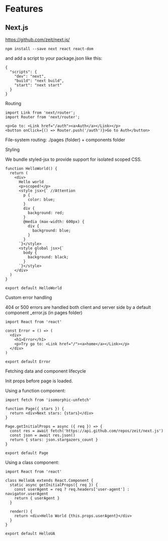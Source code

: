 # Features

## Next.js

https://github.com/zeit/next.js/

```
npm install --save next react react-dom
```

and add a script to your package.json like this:

```
{
  "scripts": {
    "dev": "next",
    "build": "next build",
    "start": "next start"
  }
}
```

Routing

```
import Link from 'next/router';
import Router from 'next/router';

<p>Go to: <Link href="/auth"><a>Auth</a></Link></p>
<button onClick={() => Router.push('/auth')}>Go to Auth</button>
```

File-system routing: ./pages (folder) + components folder

Styling

We bundle styled-jsx to provide support for isolated scoped CSS.

```
function HelloWorld() {
  return (
    <div>
      Hello world
      <p>scoped!</p>
      <style jsx>{` //Attention
        p {
          color: blue;
        }
        div {
          background: red;
        }
        @media (max-width: 600px) {
          div {
            background: blue;
          }
        }
      `}</style>
      <style global jsx>{`
        body {
          background: black;
        }
      `}</style>
    </div>
  )
}

export default HelloWorld
```

Custom error handling

404 or 500 errors are handled both client and server side by a default component \_error.js (in pages folder)

```
import React from 'react'

const Error = () => (
  <div>
    <h1>Error</h1>
    <p>Try go to: <Link href="/"><a>home</a></Link></p>
  </div>
)

export default Error
```

Fetching data and component lifecycle

Init props before page is loaded.

Using a function component:

```
import fetch from 'isomorphic-unfetch'

function Page({ stars }) {
  return <div>Next stars: {stars}</div>
}

Page.getInitialProps = async ({ req }) => {
  const res = await fetch('https://api.github.com/repos/zeit/next.js')
  const json = await res.json()
  return { stars: json.stargazers_count }
}

export default Page
```

Using a class component:

```
import React from 'react'

class HelloUA extends React.Component {
  static async getInitialProps({ req }) {
    const userAgent = req ? req.headers['user-agent'] : navigator.userAgent
    return { userAgent }
  }

  render() {
    return <div>Hello World {this.props.userAgent}</div>
  }
}

export default HelloUA
```
